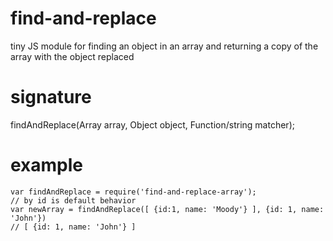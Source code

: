 # find-and-replace
tiny JS module for finding an object in an array and returning a copy of the array with the object replaced

# signature
findAndReplace(Array array, Object object, Function/string matcher);

# example

    var findAndReplace = require('find-and-replace-array');
    // by id is default behavior
    var newArray = findAndReplace([ {id:1, name: 'Moody'} ], {id: 1, name: 'John'})
    // [ {id: 1, name: 'John'} ]
    
